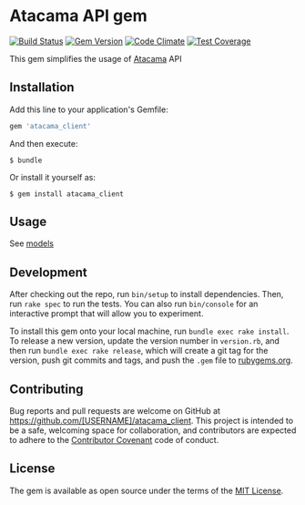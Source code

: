 # Atacama API gem

[![Build Status](https://travis-ci.org/coyosoftware/atacama_client.svg?branch=master)](https://travis-ci.org/coyosoftware/atacama_client) [![Gem Version](https://badge.fury.io/rb/atacama_client.svg)](https://badge.fury.io/rb/atacama_client) [![Code Climate](https://codeclimate.com/github/coyosoftware/atacama_client/badges/gpa.svg)](https://codeclimate.com/github/coyosoftware/atacama_client) [![Test Coverage](https://codeclimate.com/github/coyosoftware/atacama_client/badges/coverage.svg)](https://codeclimate.com/github/coyosoftware/atacama_client/coverage)

This gem simplifies the usage of [Atacama](http://atacama.coyo.com.br/) API

## Installation

Add this line to your application's Gemfile:

```ruby
gem 'atacama_client'
```

And then execute:

    $ bundle

Or install it yourself as:

    $ gem install atacama_client

## Usage

See [models](lib/atacama_client/models)

## Development

After checking out the repo, run `bin/setup` to install dependencies. Then, run `rake spec` to run the tests. You can also run `bin/console` for an interactive prompt that will allow you to experiment.

To install this gem onto your local machine, run `bundle exec rake install`. To release a new version, update the version number in `version.rb`, and then run `bundle exec rake release`, which will create a git tag for the version, push git commits and tags, and push the `.gem` file to [rubygems.org](https://rubygems.org).

## Contributing

Bug reports and pull requests are welcome on GitHub at https://github.com/[USERNAME]/atacama_client. This project is intended to be a safe, welcoming space for collaboration, and contributors are expected to adhere to the [Contributor Covenant](http://contributor-covenant.org) code of conduct.


## License

The gem is available as open source under the terms of the [MIT License](http://opensource.org/licenses/MIT).

